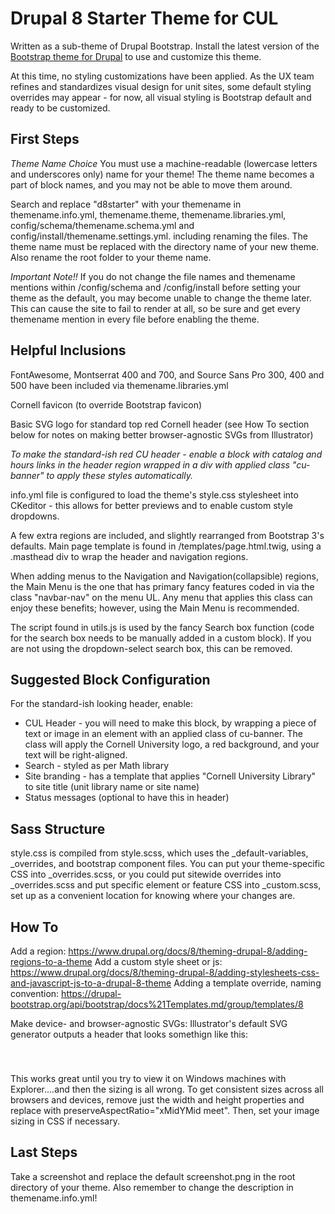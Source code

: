 # Drupal 8 Starter Theme for CUL

Written as a sub-theme of Drupal Bootstrap. Install the latest version of the [Bootstrap theme for Drupal](https://www.drupal.org/project/bootstrap) to use and customize this theme.

At this time, no styling customizations have been applied. As the UX team refines and standardizes visual design for unit sites, some default styling overrides may appear - for now, all visual styling is Bootstrap default and ready to be customized.

## First Steps

*Theme Name Choice*
You must use a machine-readable (lowercase letters and underscores only) name for your theme! The theme name becomes a part of block names, and you may not be able to move them around.

Search and replace "d8starter" with your themename in themename.info.yml, themename.theme, themename.libraries.yml, config/schema/themename.schema.yml and config/install/themename.settings.yml. including renaming the files. The theme name must be replaced with the directory name of your new theme. Also rename the root folder to your theme name.

*Important Note!!*
If you do not change the file names and themename mentions within /config/schema and /config/install before setting your theme as the default, you may become unable to change the theme later. This can cause the site to fail to render at all, so be sure and get every themename mention in every file before enabling the theme.

## Helpful Inclusions

FontAwesome, Montserrat 400 and 700, and Source Sans Pro 300, 400 and 500 have been included via themename.libraries.yml

Cornell favicon (to override Bootstrap favicon)

Basic SVG logo for standard top red Cornell header (see How To section below for notes on making better browser-agnostic SVGs from Illustrator)

*To make the standard-ish red CU header - enable a block with catalog and hours links in the header region wrapped in a div with applied class "cu-banner" to apply these styles automatically.*

info.yml file is configured to load the theme's style.css stylesheet into CKeditor - this allows for better previews and to enable custom style dropdowns.

A few extra regions are included, and slightly rearranged from Bootstrap 3's defaults. Main page template is found in /templates/page.html.twig, using a .masthead div to wrap the header and navigation regions.

When adding menus to the Navigation and Navigation(collapsible) regions, the Main Menu is the one that has primary fancy features coded in via the class "navbar-nav" on the menu UL. Any menu that applies this class can enjoy these benefits; however, using the Main Menu is recommended.

The script found in utils.js is used by the fancy Search box function (code for the search box needs to be manually added in a custom block). If you are not using the dropdown-select search box, this can be removed.

## Suggested Block Configuration

For the standard-ish looking header, enable:

* CUL Header - you will need to make this block, by wrapping a piece of text or image in an element with an applied class of cu-banner. The class will apply the Cornell University logo, a red background, and your text will be right-aligned.
* Search - styled as per Math library
* Site branding - has a template that applies "Cornell University Library" to site title (unit library name or site name)
* Status messages (optional to have this in header)

## Sass Structure

style.css is compiled from style.scss, which uses the _default-variables, _overrides, and bootstrap component files.
You can put your theme-specific CSS into _overrides.scss, or you could put sitewide overrides into _overrides.scss and put specific element or feature CSS into _custom.scss, set up as a convenient location for knowing where your changes are.

## How To

Add a region: https://www.drupal.org/docs/8/theming-drupal-8/adding-regions-to-a-theme
Add a custom style sheet or js: https://www.drupal.org/docs/8/theming-drupal-8/adding-stylesheets-css-and-javascript-js-to-a-drupal-8-theme
Adding a template override, naming convention: https://drupal-bootstrap.org/api/bootstrap/docs%21Templates.md/group/templates/8

Make device- and browser-agnostic SVGs: Illustrator's default SVG generator outputs a header that looks somethign like this: <svg version="1.1" id="Layer_1" xmlns="http://www.w3.org/2000/svg" xmlns:xlink="http://www.w3.org/1999/xlink" x="0px" y="0px" width="188px" height="40px" viewBox="0 0 188 40" style="enable-background:new 0 0 188 40;" xml:space="preserve">

This works great until you try to view it on Windows machines with Explorer....and then the sizing is all wrong. To get consistent sizes across all browsers and devices, remove just the width and height properties and replace with preserveAspectRatio="xMidYMid meet". Then, set your image sizing in CSS if necessary.

## Last Steps

Take a screenshot and replace the default screenshot.png in the root directory of your theme.
Also remember to change the description in themename.info.yml!